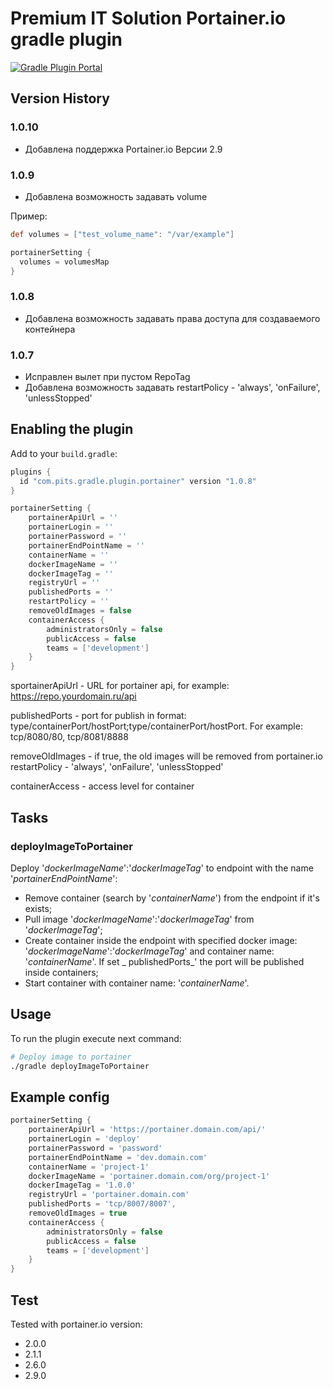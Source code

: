 # Premium IT Solution Portainer.io gradle plugin

[![Gradle Plugin Portal](https://img.shields.io/badge/Plugin_Portal-v1.0.10-green.svg)](https://plugins.gradle.org/plugin/com.pits.gradle.plugin.portainer)

## Version History

### 1.0.10

- Добавлена поддержка Portainer.io Версии 2.9

### 1.0.9

- Добавлена возможность задавать volume

Пример:

```groovy
def volumes = ["test_volume_name": "/var/example"]

portainerSetting {
  volumes = volumesMap
}
```

### 1.0.8

- Добавлена возможность задавать права доступа для создаваемого контейнера

### 1.0.7

- Исправлен вылет при пустом RepoTag
- Добавлена возможность задавать restartPolicy - 'always', 'onFailure', 'unlessStopped'

## Enabling the plugin

Add to your `build.gradle`:

```gradle
plugins {
  id "com.pits.gradle.plugin.portainer" version "1.0.8"
}

portainerSetting {
    portainerApiUrl = ''
    portainerLogin = ''
    portainerPassword = ''
    portainerEndPointName = ''
    containerName = ''
    dockerImageName = ''
    dockerImageTag = ''
    registryUrl = ''
    publishedPorts = ''
    restartPolicy = ''
    removeOldImages = false
    containerAccess {
        administratorsOnly = false
        publicAccess = false
        teams = ['development']
    }
}
```

sportainerApiUrl - URL for portainer api, for example: https://repo.yourdomain.ru/api

publishedPorts - port for publish in format: type/containerPort/hostPort;type/containerPort/hostPort. For example: tcp/8080/80, tcp/8081/8888

removeOldImages - if true, the old images will be removed from portainer.io restartPolicy - 'always', 'onFailure', 'unlessStopped'

containerAccess - access level for container

## Tasks

### deployImageToPortainer

Deploy '_dockerImageName_':'_dockerImageTag_' to endpoint with the name '_portainerEndPointName_':

- Remove container (search by '_containerName_') from the endpoint if it's exists;
- Pull image '_dockerImageName_':'_dockerImageTag_' from '_dockerImageTag_';
- Create container inside the endpoint with specified docker image: '_dockerImageName_':'_dockerImageTag_' and container name: '_containerName_'. If set _
  publishedPorts_' the port will be published inside containers;
- Start container with container name: '_containerName_'.

## Usage

To run the plugin execute next command:

```sh
# Deploy image to portainer
./gradle deployImageToPortainer
```

## Example config

```gradle
portainerSetting {
    portainerApiUrl = 'https://portainer.domain.com/api/'
    portainerLogin = 'deploy'
    portainerPassword = 'password'
    portainerEndPointName = 'dev.domain.com'
    containerName = 'project-1'
    dockerImageName = 'portainer.domain.com/org/project-1'
    dockerImageTag = '1.0.0'
    registryUrl = 'portainer.domain.com'
    publishedPorts = 'tcp/8007/8007',
    removeOldImages = true
    containerAccess {
        administratorsOnly = false
        publicAccess = false
        teams = ['development']
    }
}
```

## Test
Tested with portainer.io version:

- 2.0.0
- 2.1.1
- 2.6.0
- 2.9.0